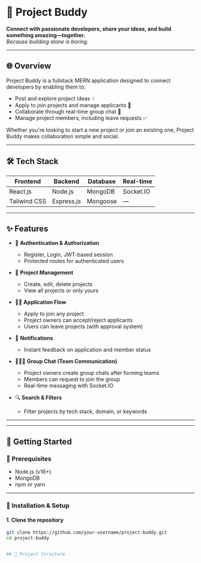 # 🚀 Project Buddy

**Connect with passionate developers, share your ideas, and build something amazing—together.**  
*Because building alone is boring.*

---

## 🌐 Overview

Project Buddy is a fullstack MERN application designed to connect developers by enabling them to:
- Post and explore project ideas 💡
- Apply to join projects and manage applicants 👥
- Collaborate through real-time group chat 💬
- Manage project members, including leave requests ✅

Whether you're looking to start a new project or join an existing one, Project Buddy makes collaboration simple and social.

---

## 🛠️ Tech Stack

| Frontend | Backend | Database | Real-time |
|----------|---------|----------|-----------|
| React.js | Node.js | MongoDB  | Socket.IO |
| Tailwind CSS | Express.js | Mongoose | — |

---

## ✨ Features

- 🔐 **Authentication & Authorization**
  - Register, Login, JWT-based session
  - Protected routes for authenticated users

- 🧩 **Project Management**
  - Create, edit, delete projects
  - View all projects or only yours

- 🙋‍♂️ **Application Flow**
  - Apply to join any project
  - Project owners can accept/reject applicants
  - Users can leave projects (with approval system)

- 🔔 **Notifications**
  - Instant feedback on application and member status

- 🧑‍🤝‍🧑 **Group Chat (Team Communication)**
  - Project owners create group chats after forming teams
  - Members can request to join the group
  - Real-time messaging with Socket.IO

- 🔍 **Search & Filters**
  - Filter projects by tech stack, domain, or keywords

---


---

## 🚀 Getting Started

### 🧩 Prerequisites

- Node.js (v16+)
- MongoDB
- npm or yarn

---

### 🔧 Installation & Setup

#### 1. Clone the repository

```bash
git clone https://github.com/your-username/project-buddy.git
cd project-buddy


## 📂 Project Structure

